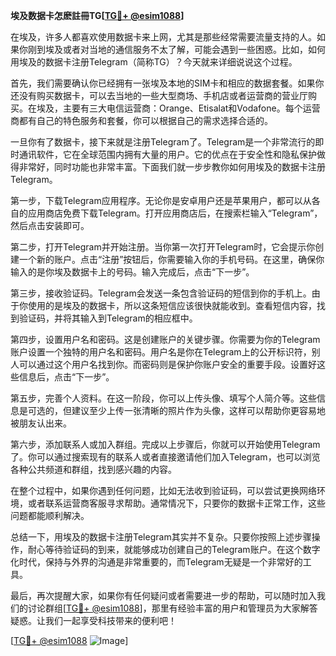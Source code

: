 **埃及数据卡怎麽註冊TG[[TG💪+ @esim1088](https://t.me/s/esim1088)]**

在埃及，许多人都喜欢使用数据卡来上网，尤其是那些经常需要流量支持的人。如果你刚到埃及或者对当地的通信服务不太了解，可能会遇到一些困惑。比如，如何用埃及的数据卡注册Telegram（简称TG）？今天就来详细说说这个过程。

首先，我们需要确认你已经拥有一张埃及本地的SIM卡和相应的数据套餐。如果你还没有购买数据卡，可以去当地的一些大型商场、手机店或者运营商的营业厅购买。在埃及，主要有三大电信运营商：Orange、Etisalat和Vodafone。每个运营商都有自己的特色服务和套餐，你可以根据自己的需求选择合适的。

一旦你有了数据卡，接下来就是注册Telegram了。Telegram是一个非常流行的即时通讯软件，它在全球范围内拥有大量的用户。它的优点在于安全性和隐私保护做得非常好，同时功能也非常丰富。下面我们就一步步教你如何用埃及的数据卡注册Telegram。

第一步，下载Telegram应用程序。无论你是安卓用户还是苹果用户，都可以从各自的应用商店免费下载Telegram。打开应用商店后，在搜索栏输入“Telegram”，然后点击安装即可。

第二步，打开Telegram并开始注册。当你第一次打开Telegram时，它会提示你创建一个新的账户。点击“注册”按钮后，你需要输入你的手机号码。在这里，确保你输入的是你埃及数据卡上的号码。输入完成后，点击“下一步”。

第三步，接收验证码。Telegram会发送一条包含验证码的短信到你的手机上。由于你使用的是埃及的数据卡，所以这条短信应该很快就能收到。查看短信内容，找到验证码，并将其输入到Telegram的相应框中。

第四步，设置用户名和密码。这是创建账户的关键步骤。你需要为你的Telegram账户设置一个独特的用户名和密码。用户名是你在Telegram上的公开标识符，别人可以通过这个用户名找到你。而密码则是保护你账户安全的重要手段。设置好这些信息后，点击“下一步”。

第五步，完善个人资料。在这一阶段，你可以上传头像、填写个人简介等。这些信息是可选的，但建议至少上传一张清晰的照片作为头像，这样可以帮助你更容易地被朋友认出来。

第六步，添加联系人或加入群组。完成以上步骤后，你就可以开始使用Telegram了。你可以通过搜索现有的联系人或者直接邀请他们加入Telegram，也可以浏览各种公共频道和群组，找到感兴趣的内容。

在整个过程中，如果你遇到任何问题，比如无法收到验证码，可以尝试更换网络环境，或者联系运营商客服寻求帮助。通常情况下，只要你的数据卡正常工作，这些问题都能顺利解决。

总结一下，用埃及的数据卡注册Telegram其实并不复杂。只要你按照上述步骤操作，耐心等待验证码的到来，就能够成功创建自己的Telegram账户。在这个数字化时代，保持与外界的沟通是非常重要的，而Telegram无疑是一个非常好的工具。

最后，再次提醒大家，如果你有任何疑问或者需要进一步的帮助，可以随时加入我们的讨论群组[[TG💪+ @esim1088](https://t.me/s/esim1088)]，那里有经验丰富的用户和管理员为大家解答疑惑。让我们一起享受科技带来的便利吧！

[[TG💪+ @esim1088](https://t.me/s/esim1088) ![Image](https://i.postimg.cc/4NQfJmqS/Snipaste-2025-05-13-00-14-12.png)]